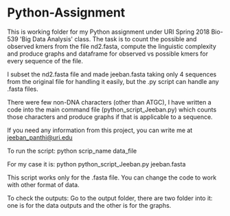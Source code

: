 # Python-Assignment
This is working folder for my Python assignment under URI Spring 2018 Bio-539 'Big Data Analysis' class. The task is to count the possible and observed kmers from the file nd2.fasta, compute the linguistic complexity and produce graphs and dataframe for observed vs possible kmers for every sequence of the file. 

I subset the nd2.fasta file and made jeeban.fasta taking only 4 sequences from the original file for handling it easily, but the .py script can handle any .fasta files. 

There were few non-DNA characters (other than ATGC), I have written a code into the main command file (python_script_Jeeban.py) which counts those characters and produce graphs if that is applicable to a sequence.

If you need any information from this project, you can write me at jeeban_panthi@uri.edu

To run the script:
python scrip_name data_file

For my case it is: python python_script_Jeeban.py jeeban.fasta

This script works only for the .fasta file. You can change the code to work with other format of data. 

To check the outputs: Go to the output folder, there are two folder into it: one is for the data outputs and the other is for the graphs. 

